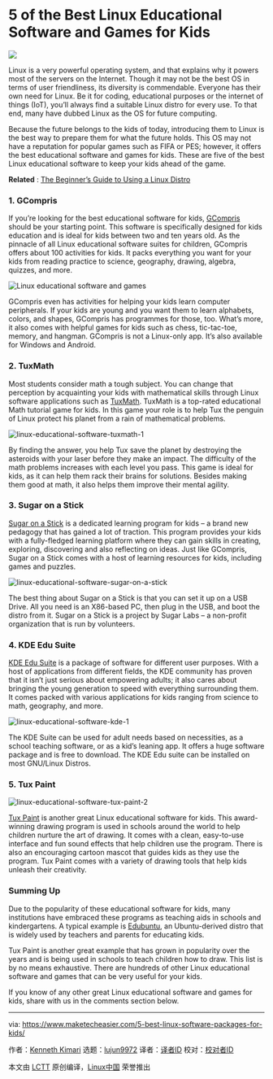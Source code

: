 5 of the Best Linux Educational Software and Games for Kids
======

![](https://www.maketecheasier.com/assets/uploads/2018/07/Linux-educational-programs-for-kids-featured.jpg)

Linux is a very powerful operating system, and that explains why it powers most of the servers on the Internet. Though it may not be the best OS in terms of user friendliness, its diversity is commendable. Everyone has their own need for Linux. Be it for coding, educational purposes or the internet of things (IoT), you’ll always find a suitable Linux distro for every use. To that end, many have dubbed Linux as the OS for future computing.

Because the future belongs to the kids of today, introducing them to Linux is the best way to prepare them for what the future holds. This OS may not have a reputation for popular games such as FIFA or PES; however, it offers the best educational software and games for kids. These are five of the best Linux educational software to keep your kids ahead of the game.

**Related** : [The Beginner’s Guide to Using a Linux Distro][1]

### 1. GCompris

If you’re looking for the best educational software for kids, [GCompris][2] should be your starting point. This software is specifically designed for kids education and is ideal for kids between two and ten years old. As the pinnacle of all Linux educational software suites for children, GCompris offers about 100 activities for kids. It packs everything you want for your kids from reading practice to science, geography, drawing, algebra, quizzes, and more.

![Linux educational software and games][3]

GCompris even has activities for helping your kids learn computer peripherals. If your kids are young and you want them to learn alphabets, colors, and shapes, GCompris has programmes for those, too. What’s more, it also comes with helpful games for kids such as chess, tic-tac-toe, memory, and hangman. GCompris is not a Linux-only app. It’s also available for Windows and Android.

### 2. TuxMath

Most students consider math a tough subject. You can change that perception by acquainting your kids with mathematical skills through Linux software applications such as [TuxMath][4]. TuxMath is a top-rated educational Math tutorial game for kids. In this game your role is to help Tux the penguin of Linux protect his planet from a rain of mathematical problems.

![linux-educational-software-tuxmath-1][5]

By finding the answer, you help Tux save the planet by destroying the asteroids with your laser before they make an impact. The difficulty of the math problems increases with each level you pass. This game is ideal for kids, as it can help them rack their brains for solutions. Besides making them good at math, it also helps them improve their mental agility.

### 3. Sugar on a Stick

[Sugar on a Stick][6] is a dedicated learning program for kids – a brand new pedagogy that has gained a lot of traction. This program provides your kids with a fully-fledged learning platform where they can gain skills in creating, exploring, discovering and also reflecting on ideas. Just like GCompris, Sugar on a Stick comes with a host of learning resources for kids, including games and puzzles.

![linux-educational-software-sugar-on-a-stick][7]

The best thing about Sugar on a Stick is that you can set it up on a USB Drive. All you need is an X86-based PC, then plug in the USB, and boot the distro from it. Sugar on a Stick is a project by Sugar Labs – a non-profit organization that is run by volunteers.

### 4. KDE Edu Suite

[KDE Edu Suite][8] is a package of software for different user purposes. With a host of applications from different fields, the KDE community has proven that it isn’t just serious about empowering adults; it also cares about bringing the young generation to speed with everything surrounding them. It comes packed with various applications for kids ranging from science to math, geography, and more.

![linux-educational-software-kde-1][9]

The KDE Suite can be used for adult needs based on necessities, as a school teaching software, or as a kid’s leaning app. It offers a huge software package and is free to download. The KDE Edu suite can be installed on most GNU/Linux Distros.

### 5. Tux Paint

![linux-educational-software-tux-paint-2][10]

[Tux Paint][11] is another great Linux educational software for kids. This award-winning drawing program is used in schools around the world to help children nurture the art of drawing. It comes with a clean, easy-to-use interface and fun sound effects that help children use the program. There is also an encouraging cartoon mascot that guides kids as they use the program. Tux Paint comes with a variety of drawing tools that help kids unleash their creativity.

### Summing Up

Due to the popularity of these educational software for kids, many institutions have embraced these programs as teaching aids in schools and kindergartens. A typical example is [Edubuntu][12], an Ubuntu-derived distro that is widely used by teachers and parents for educating kids.

Tux Paint is another great example that has grown in popularity over the years and is being used in schools to teach children how to draw. This list is by no means exhaustive. There are hundreds of other Linux educational software and games that can be very useful for your kids.

If you know of any other great Linux educational software and games for kids, share with us in the comments section below.

--------------------------------------------------------------------------------

via: https://www.maketecheasier.com/5-best-linux-software-packages-for-kids/

作者：[Kenneth Kimari][a]
选题：[lujun9972](https://github.com/lujun9972)
译者：[译者ID](https://github.com/译者ID)
校对：[校对者ID](https://github.com/校对者ID)

本文由 [LCTT](https://github.com/LCTT/TranslateProject) 原创编译，[Linux中国](https://linux.cn/) 荣誉推出

[a]:https://www.maketecheasier.com/author/kennkimari/
[1]:https://www.maketecheasier.com/beginner-guide-to-using-linux-distro/ (The Beginner’s Guide to Using a Linux Distro)
[2]:http://www.gcompris.net/downloads-en.html
[3]:https://www.maketecheasier.com/assets/uploads/2018/07/Linux-educational-software-gcompris.jpg (Linux educational software and games)
[4]:https://tuxmath.en.uptodown.com/ubuntu
[5]:https://www.maketecheasier.com/assets/uploads/2018/07/Linux-educational-software-tuxmath-1.jpg (linux-educational-software-tuxmath-1)
[6]:http://wiki.sugarlabs.org/go/Sugar_on_a_Stick/Downloads
[7]:https://www.maketecheasier.com/assets/uploads/2018/07/Linux-educational-software-sugar-on-a-stick.png (linux-educational-software-sugar-on-a-stick)
[8]:https://edu.kde.org/
[9]:https://www.maketecheasier.com/assets/uploads/2018/07/Linux-educational-software-kde-1.jpg (linux-educational-software-kde-1)
[10]:https://www.maketecheasier.com/assets/uploads/2018/07/Linux-educational-software-tux-paint-2.jpg (linux-educational-software-tux-paint-2)
[11]:http://www.tuxpaint.org/
[12]:http://edubuntu.org/
